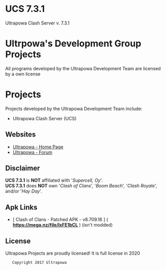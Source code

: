#          UCS  7.3.1  
   Ultrapowa Clash Server v. 7.3.1


# Ultrpowa's Development Group Projects

All programs developed by the Ultrapowa Development Team are licensed by a own license

# Projects

Projects developed by the Ultrapowa Development Team include:  

* Ultrapowa Clash Server   (UCS) 

## Websites

* [Ultrapowa - Home Page](http://ultrapowa.com/)
* [Ultrapowa - Forum](http://ultrapowa.com/forum)

## Disclaimer
**UCS 7.3.1** is **NOT** affiliated with '_Supercell, Oy_'.  
**UCS 7.3.1** does **NOT** own '_Clash of Clans_', '_Boom Beach_', '_Clash Royale_', and/or '_Hay Day_'.

## Apk Links

* [ Clash of Clans - Patched APK - v8.709.16 ] ( **https://mega.nz/file/lxFE1bCL** ) (isn't modded)


## License
Ultrapowa Projects are proudly licensed! It is full license in 2020

```
   Copyright 2017 Ultrapowa 
                            
